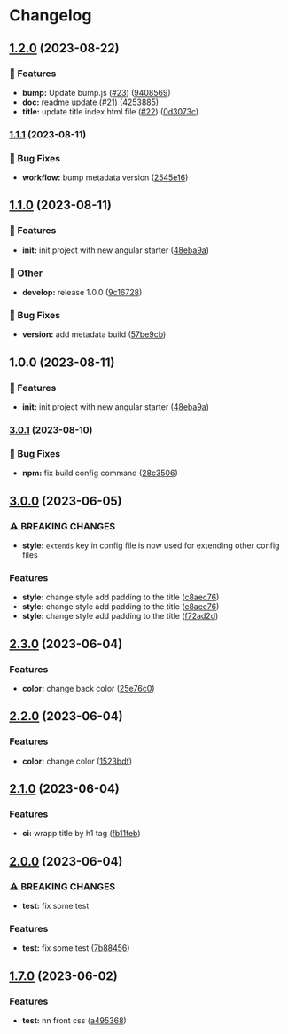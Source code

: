 # Changelog

## [1.2.0](https://github.com/mohamedDev/front-release/compare/v1.1.1...v1.2.0) (2023-08-22)


### 🚀 Features

* **bump:** Update bump.js ([#23](https://github.com/mohamedDev/front-release/issues/23)) ([9408569](https://github.com/mohamedDev/front-release/commit/940856953b132d718de0782c6800e35315a7eff7))
* **doc:** readme update  ([#21](https://github.com/mohamedDev/front-release/issues/21)) ([4253885](https://github.com/mohamedDev/front-release/commit/425388555eb49c64ddab73f249b8d0dd99182930))
* **title:** update title index html file ([#22](https://github.com/mohamedDev/front-release/issues/22)) ([0d3073c](https://github.com/mohamedDev/front-release/commit/0d3073cb7ff1317efa5273d898d246b68998bac0))

### [1.1.1](https://github.com/mohamedDev/front-release/compare/v1.1.0...v1.1.1) (2023-08-11)


### 🐞 Bug Fixes

* **workflow:** bump metadata version ([2545e16](https://github.com/mohamedDev/front-release/commit/2545e165c1b3fc237133ee373f664a1372861851))

## [1.1.0](https://github.com/mohamedDev/front-release/compare/v1.0.0...v1.1.0) (2023-08-11)


### 🚀 Features

* **init:** init project with new angular starter ([48eba9a](https://github.com/mohamedDev/front-release/commit/48eba9a6a5dbfbe1ab70c318be65403e78c92e7c))


### 🧰 Other

* **develop:** release 1.0.0 ([9c16728](https://github.com/mohamedDev/front-release/commit/9c1672882d9f37c92d33591cbd2bf66373ab67f9))


### 🐞 Bug Fixes

* **version:** add metadata build ([57be9cb](https://github.com/mohamedDev/front-release/commit/57be9cb27cd73591badc72039fa0c99c4f268f29))

## 1.0.0 (2023-08-11)


### 🚀 Features

* **init:** init project with new angular starter ([48eba9a](https://github.com/mohamedDev/front-release/commit/48eba9a6a5dbfbe1ab70c318be65403e78c92e7c))

### [3.0.1](https://github.com/mohamedDev/release/compare/v3.0.0...v3.0.1) (2023-08-10)


### 🐞 Bug Fixes

* **npm:** fix build config command ([28c3506](https://github.com/mohamedDev/release/commit/28c3506f1add43ca376283f420f56450d2989224))

## [3.0.0](https://github.com/mohamedDev/release/compare/v2.3.0...v3.0.0) (2023-06-05)


### ⚠ BREAKING CHANGES

* **style:** `extends` key in config file is now used for extending other config files

### Features

* **style:** change style add padding to the title ([c8aec76](https://github.com/mohamedDev/release/commit/c8aec763fb3636af971a5a1710262ccdd0e113e1))
* **style:** change style add padding to the title ([c8aec76](https://github.com/mohamedDev/release/commit/c8aec763fb3636af971a5a1710262ccdd0e113e1))
* **style:** change style add padding to the title ([f72ad2d](https://github.com/mohamedDev/release/commit/f72ad2de26bf8c73cc2378857b96ddb8d5df9011))

## [2.3.0](https://github.com/mohamedDev/release/compare/v2.2.0...v2.3.0) (2023-06-04)


### Features

* **color:** change back color ([25e76c0](https://github.com/mohamedDev/release/commit/25e76c0440e05b6ce738e09c938d36600acee839))

## [2.2.0](https://github.com/mohamedDev/release/compare/v2.1.0...v2.2.0) (2023-06-04)


### Features

* **color:** change color ([1523bdf](https://github.com/mohamedDev/release/commit/1523bdf3ebce69ba45a60914467be97d767a48a1))

## [2.1.0](https://github.com/mohamedDev/release/compare/v2.0.0...v2.1.0) (2023-06-04)


### Features

* **ci:** wrapp title by h1 tag ([fb11feb](https://github.com/mohamedDev/release/commit/fb11febdc163e0953f5379b623ff07d651de5e5e))

## [2.0.0](https://github.com/mohamedDev/release/compare/v1.7.0...v2.0.0) (2023-06-04)


### ⚠ BREAKING CHANGES

* **test:** fix some test

### Features

* **test:** fix some test ([7b88456](https://github.com/mohamedDev/release/commit/7b8845684bccfe235fcac1b3f231a4c63f746f4c))

## [1.7.0](https://github.com/mohamedDev/release/compare/v1.6.0...v1.7.0) (2023-06-02)


### Features

* **test:** nn front css ([a495368](https://github.com/mohamedDev/release/commit/a495368c043775de3ff46ed55aa14b684294bc04))
